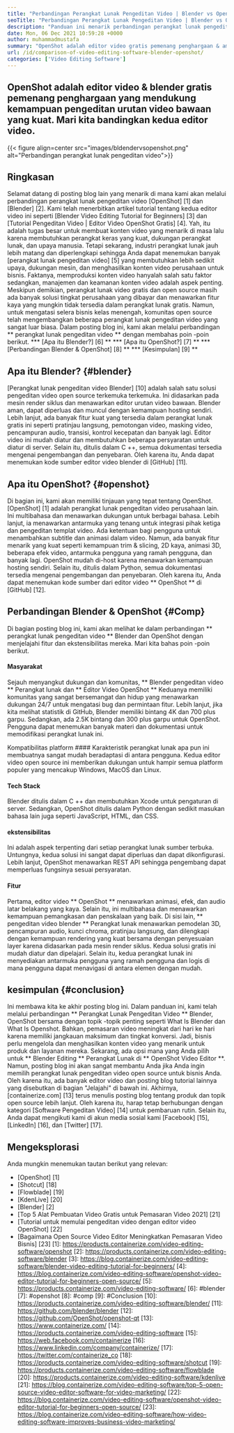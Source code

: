 ```yaml
---
title: "Perbandingan Perangkat Lunak Pengeditan Video | Blender vs OpenShot" 
seoTitle: "Perbandingan Perangkat Lunak Pengeditan Video | Blender vs OpenShot" 
description: "Panduan ini menarik perbandingan perangkat lunak pengeditan video, platform pengeditan video blender dan editor video OpenShot. Kedua editor terkemuka teratas adalah open-source." 
date: Mon, 06 Dec 2021 10:59:28 +0000
author: muhammadmustafa
summary: "OpenShot adalah editor video gratis pemenang penghargaan & amp; Blender yang mendukung kemampuan pengeditan urutan video bawaan yang kuat. Mari kita bandingkan kedua editor video." 
url: /id/comparison-of-video-editing-software-blender-openshot/
categories: ['Video Editing Software']
---
```


## OpenShot adalah editor video & blender gratis pemenang penghargaan yang mendukung kemampuan pengeditan urutan video bawaan yang kuat. Mari kita bandingkan kedua editor video.

{{< figure align=center src="images/bldendervsopenshot.png" alt="Perbandingan perangkat lunak pengeditan video">}}


## Ringkasan
Selamat datang di posting blog lain yang menarik di mana kami akan melalui perbandingan perangkat lunak pengeditan video [OpenShot] [1] dan [Blender] [2]. Kami telah menerbitkan artikel tutorial tentang kedua editor video ini seperti [Blender Video Editing Tutorial for Beginners] [3] dan [Tutorial Pengeditan Video | Editor Video OpenShot Gratis] [4]. Yah, itu adalah tugas besar untuk membuat konten video yang menarik di masa lalu karena membutuhkan perangkat keras yang kuat, dukungan perangkat lunak, dan upaya manusia. Tetapi sekarang, industri perangkat lunak jauh lebih matang dan diperlengkapi sehingga Anda dapat menemukan banyak [perangkat lunak pengeditan video] [5] yang membutuhkan lebih sedikit upaya, dukungan mesin, dan menghasilkan konten video perusahaan untuk bisnis.
Faktanya, memproduksi konten video hanyalah salah satu faktor sedangkan, manajemen dan keamanan konten video adalah aspek penting. Meskipun demikian, perangkat lunak video gratis dan open source masih ada banyak solusi tingkat perusahaan yang dibayar dan menawarkan fitur kaya yang mungkin tidak tersedia dalam perangkat lunak gratis. Namun, untuk mengatasi selera bisnis kelas menengah, komunitas open source telah mengembangkan beberapa perangkat lunak pengeditan video yang sangat luar biasa. Dalam posting blog ini, kami akan melalui perbandingan ** perangkat lunak pengeditan video ** dengan membahas poin -poin berikut.
  *** [Apa itu Blender?] [6] **
  *** [Apa itu OpenShot?] [7] **
  *** [Perbandingan Blender & OpenShot] [8] **
  *** [Kesimpulan] [9] **

## Apa itu Blender? {#blender}
[Perangkat lunak pengeditan video Blender] [10] adalah salah satu solusi pengeditan video open source terkemuka terkemuka. Ini didasarkan pada mesin render siklus dan menawarkan editor urutan video bawaan. Blender aman, dapat diperluas dan muncul dengan kemampuan hosting sendiri. Lebih lanjut, ada banyak fitur kuat yang tersedia dalam perangkat lunak gratis ini seperti pratinjau langsung, pemotongan video, masking video, pencampuran audio, transisi, kontrol kecepatan dan banyak lagi. Editor video ini mudah diatur dan membutuhkan beberapa persyaratan untuk diatur di server. Selain itu, ditulis dalam C ++, semua dokumentasi tersedia mengenai pengembangan dan penyebaran. Oleh karena itu, Anda dapat menemukan kode sumber editor video blender di [GitHub] [11].

## Apa itu OpenShot? {#openshot}
Di bagian ini, kami akan memiliki tinjauan yang tepat tentang OpenShot. [OpenShot] [1] adalah perangkat lunak pengeditan video perusahaan lain. Ini multibahasa dan menawarkan dukungan untuk berbagai bahasa. Lebih lanjut, ia menawarkan antarmuka yang tenang untuk integrasi pihak ketiga dan pengeditan templat video. Ada ketentuan bagi pengguna untuk menambahkan subtitle dan animasi dalam video. Namun, ada banyak fitur menarik yang kuat seperti kemampuan trim & slicing, 2D kaya, animasi 3D, beberapa efek video, antarmuka pengguna yang ramah pengguna, dan banyak lagi. OpenShot mudah di-host karena menawarkan kemampuan hosting sendiri. Selain itu, ditulis dalam Python, semua dokumentasi tersedia mengenai pengembangan dan penyebaran. Oleh karena itu, Anda dapat menemukan kode sumber dari editor video ** OpenShot ** di [GitHub] [12].

## Perbandingan Blender & OpenShot {#Comp}
Di bagian posting blog ini, kami akan melihat ke dalam perbandingan ** perangkat lunak pengeditan video ** Blender dan OpenShot dengan menjelajahi fitur dan ekstensibilitas mereka. Mari kita bahas poin -poin berikut.

#### Masyarakat
Sejauh menyangkut dukungan dan komunitas, ** Blender pengeditan video ** Perangkat lunak dan ** Editor Video OpenShot ** Keduanya memiliki komunitas yang sangat bersemangat dan hidup yang menawarkan dukungan 24/7 untuk mengatasi bug dan permintaan fitur. Lebih lanjut, jika kita melihat statistik di GitHub, Blender memiliki bintang 4K dan 700 plus garpu. Sedangkan, ada 2.5K bintang dan 300 plus garpu untuk OpenShot. Pengguna dapat menemukan banyak materi dan dokumentasi untuk memodifikasi perangkat lunak ini.

Kompatibilitas platform ####
Karakteristik perangkat lunak apa pun ini membuatnya sangat mudah beradaptasi di antara pengguna. Kedua editor video open source ini memberikan dukungan untuk hampir semua platform populer yang mencakup Windows, MacOS dan Linux.

#### Tech Stack
Blender ditulis dalam C ++ dan membutuhkan Xcode untuk pengaturan di server. Sedangkan, OpenShot ditulis dalam Python dengan sedikit masukan bahasa lain juga seperti JavaScript, HTML, dan CSS.

#### ekstensibilitas
Ini adalah aspek terpenting dari setiap perangkat lunak sumber terbuka. Untungnya, kedua solusi ini sangat dapat diperluas dan dapat dikonfigurasi. Lebih lanjut, OpenShot menawarkan REST API sehingga pengembang dapat memperluas fungsinya sesuai persyaratan.

#### **Fitur**
Pertama, editor video ** OpenShot ** menawarkan animasi, efek, dan audio latar belakang yang kaya. Selain itu, ini multibahasa dan menawarkan kemampuan pemangkasan dan penskalaan yang baik. Di sisi lain, ** pengeditan video blender ** Perangkat lunak menawarkan pemodelan 3D, pencampuran audio, kunci chroma, pratinjau langsung, dan dilengkapi dengan kemampuan rendering yang kuat bersama dengan penyesuaian layer karena didasarkan pada mesin render siklus. Kedua solusi gratis ini mudah diatur dan dipelajari. Selain itu, kedua perangkat lunak ini menyediakan antarmuka pengguna yang ramah pengguna dan logis di mana pengguna dapat menavigasi di antara elemen dengan mudah.

## kesimpulan {#conclusion}
Ini membawa kita ke akhir posting blog ini. Dalam panduan ini, kami telah melalui perbandingan ** Perangkat Lunak Pengeditan Video ** Blender, OpenShot bersama dengan topik -topik penting seperti What Is Blender dan What Is Openshot. Bahkan, pemasaran video meningkat dari hari ke hari karena memiliki jangkauan maksimum dan tingkat konversi. Jadi, bisnis perlu mengelola dan menghasilkan konten video yang menarik untuk produk dan layanan mereka. Sekarang, ada opsi mana yang Anda pilih untuk ** Blender Editing ** Perangkat Lunak di ** OpenShot Video Editor **. Namun, posting blog ini akan sangat membantu Anda jika Anda ingin memilih perangkat lunak pengeditan video open source untuk bisnis Anda. Oleh karena itu, ada banyak editor video dan posting blog tutorial lainnya yang disebutkan di bagian "Jelajahi" di bawah ini.
Akhirnya, [containerize.com] [13] terus menulis posting blog tentang produk dan topik open source lebih lanjut. Oleh karena itu, harap tetap berhubungan dengan kategori [Software Pengeditan Video] [14] untuk pembaruan rutin. Selain itu, Anda dapat mengikuti kami di akun media sosial kami [Facebook] [15], [LinkedIn] [16], dan [Twitter] [17].

## Mengeksplorasi
Anda mungkin menemukan tautan berikut yang relevan:
  * [OpenShot] [1]
  * [Shotcut] [18]
  * [Flowblade] [19]
  * [KdenLive] [20]
  * [Blender] [2]
  * [Top 5 Alat Pembuatan Video Gratis untuk Pemasaran Video 2021] [21]
  * [Tutorial untuk memulai pengeditan video dengan editor video OpenShot] [22]
  * [Bagaimana Open Source Video Editor Meningkatkan Pemasaran Video Bisnis] [23]
[1]: https://products.containerize.com/video-editing-software/openshot
[2]: https://products.containerize.com/video-editing-software/blender
[3]: https://blog.containerize.com/video-editing-software/blender-video-editing-tutorial-for-beginners/
[4]: https://blog.containerize.com/video-editing-software/openshot-video-editor-tutorial-for-beginners-open-source/
[5]: https://products.containerize.com/video-editing-software/
[6]: #blender
[7]: #openshot
[8]: #comp
[9]: #Conclusion
[10]: https://products.containerize.com/video-editing-software/blender/
[11]: https://github.com/blender/blender
[12]: https://github.com/OpenShot/openshot-qt
[13]: https://www.containerize.com/
[14]: https://products.containerize.com/video-editing-software
[15]: https://web.facebook.com/containerize
[16]: https://www.linkedin.com/company/containerize/
[17]: https://twitter.com/containerize_co
[18]: https://products.containerize.com/video-editing-software/shotcut
[19]: https://products.containerize.com/video-editing-software/flowblade
[20]: https://products.containerize.com/video-editing-software/kdenlive
[21]: https://blog.containerize.com/video-editing-software/top-5-open-source-video-editor-software-for-video-marketing/
[22]: https://blog.containerize.com/video-editing-software/openshot-video-editor-tutorial-for-beginners-open-source/
[23]: https://blog.containerize.com/video-editing-software/how-video-editing-software-improves-business-video-marketing/

